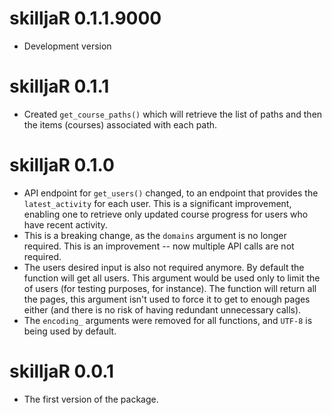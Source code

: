 # skilljaR 0.1.1.9000

* Development version

# skilljaR 0.1.1

* Created `get_course_paths()` which will retrieve the list of paths and then the items (courses) associated with each path.

# skilljaR 0.1.0

* API endpoint for `get_users()` changed, to an endpoint that provides the `latest_activity` for each user. This is a significant improvement, enabling one to retrieve only updated course progress for users who have recent activity.
* This is a breaking change, as the `domains` argument is no longer required. This is an improvement -- now multiple API calls are not required.
* The users desired input is also not required anymore. By default the function will get all users. This argument would be used only to limit the of users (for testing purposes, for instance). The function will return all the pages, this argument isn't used to force it to get to enough pages either (and there is no risk of having redundant unnecessary calls).
* The `encoding_` arguments were removed for all functions, and `UTF-8` is being used by default.

# skilljaR 0.0.1

* The first version of the package.